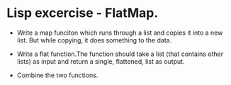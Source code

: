 # Lisp excercise - FlatMap.

* Write a map funciton which runs through a list and copies it
into a new list. But while copying, it does something to the data.

* Write a flat function.The function should take a list (that contains other lists)
 as input and return a single, flattened, list as output.
 
* Combine the two functions. 
